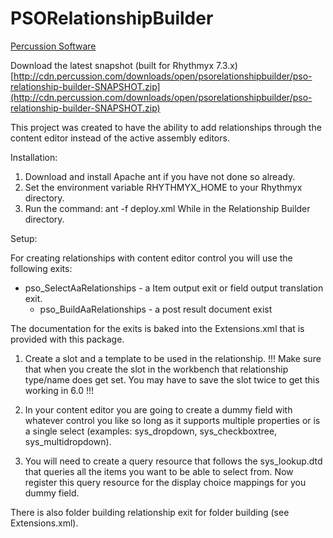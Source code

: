 PSORelationshipBuilder
======================
[Percussion Software](http://www.percussion.com "Percussion Software")

Download the latest snapshot (built for Rhythmyx 7.3.x) [http://cdn.percussion.com/downloads/open/psorelationshipbuilder/pso-relationship-builder-SNAPSHOT.zip](http://cdn.percussion.com/downloads/open/psorelationshipbuilder/pso-relationship-builder-SNAPSHOT.zip)

This project was created to have the ability to 
add relationships through the content editor instead of the active assembly editors.

Installation:
 
  1. Download and install Apache ant if you have not done so already. 
  2. Set the environment variable RHYTHMYX_HOME to your Rhythmyx directory.
  3. Run the command:
      ant -f deploy.xml
     While in the Relationship Builder directory.
  
  
Setup:

For creating relationships with content editor control
you will use the following exits:
  * pso_SelectAaRelationships - a Item output exit or field output translation exit.
	* pso_BuildAaRelationships - a post result document exist

The documentation for the exits is baked into the Extensions.xml that is provided
with this package.

1. Create a slot and a template to be used in the relationship. 
!!! Make sure that when you create the slot in the workbench that relationship 
type/name does get set. You may have to save the slot twice to get this working in 6.0 !!!

2. In your content editor you are going to create a dummy field with 
whatever control you like so long as it supports multiple properties
or is a single select (examples: sys_dropdown, sys_checkboxtree, sys_multidropdown).

3. You will need to create a query resource that follows 
the sys_lookup.dtd that queries all the items you want to be able to select from.
Now register this query resource for the display choice mappings for you dummy field.

There is also folder building relationship exit for folder building (see Extensions.xml).
